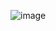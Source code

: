 ![image](https://user-images.githubusercontent.com/113426639/225739062-6747e545-8526-415d-baf2-e3b872536c30.png)
